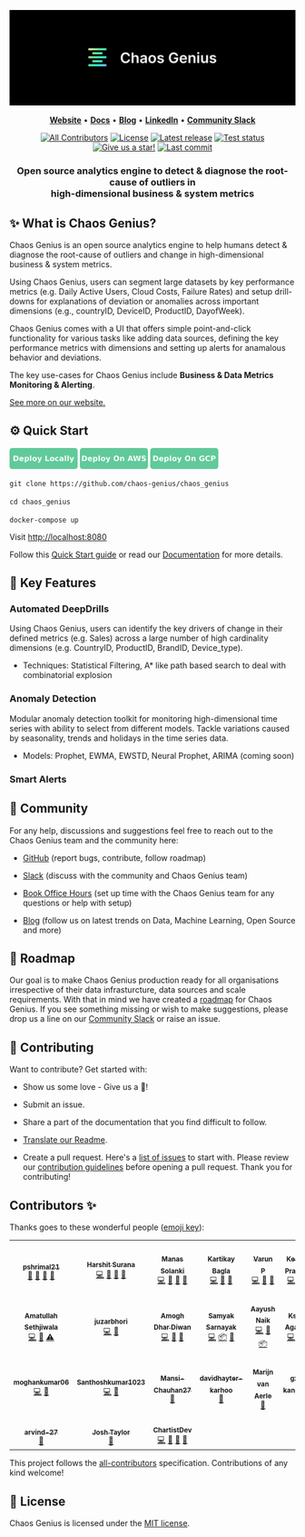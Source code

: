 ![CG Header](https://raw.githubusercontent.com/chaos-genius/.github/main/github-cover.png)

<p align="center">
    <a href="https://www.chaosgenius.io/"><b>Website</b></a> •
    <a href="https://docs.chaosgenius.io"><b>Docs</b></a> •
    <a href="https://www.chaosgenius.io/blog/"><b>Blog</b></a> •
    <a href="https://www.linkedin.com/company/chaosgenius/"><b>LinkedIn</b></a> •
    <a href="https://join.slack.com/t/chaosgenius/shared_invite/zt-140042uac-rrm~xbx9o_aydi6PTmp_Mg"><b>Community Slack</b></a>
</p>

<p align="center">
<!-- ALL-CONTRIBUTORS-BADGE:START - Do not remove or modify this section -->
<a href="#contributors-"><img src="https://img.shields.io/badge/all_contributors-24-orange.svg" alt="All Contributors"></a>
<!-- ALL-CONTRIBUTORS-BADGE:END -->
<a href="https://github.com/chaos-genius/chaos_genius/blob/main/LICENSE.md"><img src="https://img.shields.io/github/license/chaos-genius/chaos_genius" alt="License"></a>
<a href="https://github.com/chaos-genius/chaos_genius/releases"><img src="https://img.shields.io/github/v/release/chaos-genius/chaos_genius" alt="Latest release"></a>
<a href="https://github.com/chaos-genius/chaos_genius/actions/workflows/python-test.yml"><img src="https://github.com/chaos-genius/chaos_genius/actions/workflows/python-test.yml/badge.svg" alt="Test status"></a>
<a href="https://github.com/chaos-genius/chaos_genius"><img src="https://img.shields.io/github/stars/chaos-genius/chaos_genius" alt="Give us a star!"></a>
<a href="https://github.com/chaos-genius/chaos_genius/tree/develop"><img src="https://img.shields.io/github/last-commit/chaos-genius/chaos_genius/develop" alt="Last commit"></a>

</p>

<h3 align="center">Open source analytics engine to detect & diagnose the root-cause of outliers in <br/> high-dimensional business & system metrics</h3>

## ✨ What is Chaos Genius?

Chaos Genius is an open source analytics engine to help humans detect & diagnose the root-cause of outliers and change in high-dimensional business & system metrics.

Using Chaos Genius, users can segment large datasets by key performance metrics (e.g. Daily Active Users, Cloud Costs, Failure Rates) and setup drill-downs for explanations of deviation or anomalies across important dimensions (e.g., countryID, DeviceID, ProductID, DayofWeek).

Chaos Genius comes with a UI that offers simple point-and-click functionality for various tasks like adding data sources, defining the key performance metrics with dimensions and setting up alerts for anamalous behavior and deviations. 

The key use-cases for Chaos Genius include **Business & Data Metrics Monitoring & Alerting**.

[See more on our website. ](https://chaosgenius.io/)

<!--For more, check out our Demo.-->

<!--![A small demo of Chaos Genius](https://chaosgenius-public.s3.amazonaws.com/test-cg-1-small.gif)-->


<!-- ## Architecture

![image](/img/cg-high-level-arch.png) -->

## ⚙️ Quick Start

<a href="https://docs.chaosgenius.io/docs/setup/local-setup/"><img src=".github/images/local_button_noborder.png" width="120px" /><a/>
<a href="https://docs.chaosgenius.io/docs/setup/aws-setup/"><img src=".github/images/aws_button_noborder.png" width="120px" /><a/>
<a href="https://docs.chaosgenius.io/docs/setup/gcp-setup/"><img src=".github/images/gcp_button_noborder.png" width="120px" /><a/>

```
git clone https://github.com/chaos-genius/chaos_genius

cd chaos_genius

docker-compose up
```

Visit [http://localhost:8080](http://localhost:8080/)

Follow this [Quick Start guide](https://docs.chaosgenius.io/docs/Quick_Start/prereqs) or read our [Documentation](https://docs.chaosgenius.io/docs/introduction) for more details.

## 🧰 Key Features

### Automated DeepDrills
Using Chaos Genius, users can identify the key drivers of change in their defined metrics (e.g. Sales) across a large number of high cardinality dimensions (e.g. CountryID, ProductID, BrandID, Device_type).
- Techniques: Statistical Filtering, A* like path based search to deal with combinatorial explosion

<!-- TODO: add an image or illustration here -->

### Anomaly Detection

Modular anomaly detection toolkit for monitoring high-dimensional time series with ability to select from different models. Tackle variations caused by seasonality, trends and holidays in the time series data.
- Models: Prophet, EWMA, EWSTD, Neural Prophet, ARIMA (coming soon)

<!-- TODO: add an image or illustration here -->


### Smart Alerts

<!-- TODO: add an image or illustration here -->
    
## :seedling: Community

For any help, discussions and suggestions feel free to reach out to the Chaos Genius team and the community here:

-   [GitHub](https://github.com/chaos-genius/.github) (report bugs, contribute, follow roadmap)

-   [Slack](https://join.slack.com/t/chaosgenius/shared_invite/zt-140042uac-rrm~xbx9o_aydi6PTmp_Mg) (discuss with the community and Chaos Genius team)

-   [Book Office Hours](https://calendly.com/chaosgenius/30min) (set up time with the Chaos Genius team for any questions or help with setup)

-   [Blog](https://chaosgenius.io/blog/) (follow us on latest trends on Data, Machine Learning, Open Source and more)


## 🚦 Roadmap

Our goal is to make Chaos Genius production ready for all organisations irrespective of their data infrasturcture, data sources and scale requirements. With that in mind we have created a [roadmap](https://docs.chaosgenius.io/docs/roadmap/) for Chaos Genius. If you see something missing or wish to make suggestions, please drop us a line on our [Community Slack](https://join.slack.com/t/chaosgenius/shared_invite/zt-140042uac-rrm~xbx9o_aydi6PTmp_Mg) or raise an issue.



## 🐛 Contributing 

Want to contribute? Get started with:

-   Show us some love - Give us a :star2:!
    
-   Submit an issue.

-   Share a part of the documentation that you find difficult to follow.

-   [Translate our Readme](https://github.com/chaos-genius/chaos_genius/blob/main/README.md).

-   Create a pull request. Here's a [list of issues](https://github.com/chaos-genius/chaos_genius/issues) to start with. Please review our [contribution guidelines](https://github.com/chaos-genius/chaos_genius/blob/main/CONTRIBUTING.md) before opening a pull request. Thank you for contributing!



## Contributors ✨

Thanks goes to these wonderful people ([emoji key](https://allcontributors.org/docs/en/emoji-key)):

<!-- ALL-CONTRIBUTORS-LIST:START - Do not remove or modify this section -->
<!-- prettier-ignore-start -->
<!-- markdownlint-disable -->
<table>
  <tr>
    <td align="center"><a href="https://github.com/pshrimal21"><img src="https://avatars.githubusercontent.com/u/83073282?v=4?s=100" width="100px;" alt=""/><br /><sub><b>pshrimal21</b></sub></a><br /><a href="#projectManagement-pshrimal21" title="Project Management">📆</a> <a href="https://github.com/chaos-genius/chaos_genius/commits?author=pshrimal21" title="Documentation">📖</a> <a href="#ideas-pshrimal21" title="Ideas, Planning, & Feedback">🤔</a> <a href="#design-pshrimal21" title="Design">🎨</a></td>
    <td align="center"><a href="http://harshitsurana.com"><img src="https://avatars.githubusercontent.com/u/948291?v=4?s=100" width="100px;" alt=""/><br /><sub><b>Harshit Surana</b></sub></a><br /><a href="https://github.com/chaos-genius/chaos_genius/commits?author=suranah" title="Code">💻</a> <a href="#data-suranah" title="Data">🔣</a> <a href="#research-suranah" title="Research">🔬</a> <a href="https://github.com/chaos-genius/chaos_genius/issues?q=author%3Asuranah" title="Bug reports">🐛</a></td>
    <td align="center"><a href="https://www.manassolanki.com/"><img src="https://avatars.githubusercontent.com/u/20757311?v=4?s=100" width="100px;" alt=""/><br /><sub><b>Manas Solanki</b></sub></a><br /><a href="https://github.com/chaos-genius/chaos_genius/commits?author=manassolanki" title="Code">💻</a> <a href="https://github.com/chaos-genius/chaos_genius/pulls?q=is%3Apr+reviewed-by%3Amanassolanki" title="Reviewed Pull Requests">👀</a> <a href="#tool-manassolanki" title="Tools">🔧</a> <a href="https://github.com/chaos-genius/chaos_genius/issues?q=author%3Amanassolanki" title="Bug reports">🐛</a></td>
    <td align="center"><a href="http://kartikaybagla.com"><img src="https://avatars.githubusercontent.com/u/19384906?v=4?s=100" width="100px;" alt=""/><br /><sub><b>Kartikay Bagla</b></sub></a><br /><a href="https://github.com/chaos-genius/chaos_genius/commits?author=kartikay-bagla" title="Code">💻</a> <a href="#maintenance-kartikay-bagla" title="Maintenance">🚧</a> <a href="#research-kartikay-bagla" title="Research">🔬</a></td>
    <td align="center"><a href="https://github.com/varunp2k"><img src="https://avatars.githubusercontent.com/u/46447751?v=4?s=100" width="100px;" alt=""/><br /><sub><b>Varun P</b></sub></a><br /><a href="https://github.com/chaos-genius/chaos_genius/commits?author=varunp2k" title="Code">💻</a> <a href="#maintenance-varunp2k" title="Maintenance">🚧</a> <a href="#research-varunp2k" title="Research">🔬</a></td>
    <td align="center"><a href="http://keshprad.ml"><img src="https://avatars.githubusercontent.com/u/32313895?v=4?s=100" width="100px;" alt=""/><br /><sub><b>Keshav Pradeep</b></sub></a><br /><a href="https://github.com/chaos-genius/chaos_genius/commits?author=keshprad" title="Code">💻</a> <a href="#data-keshprad" title="Data">🔣</a> <a href="https://github.com/chaos-genius/chaos_genius/commits?author=keshprad" title="Documentation">📖</a></td>
    <td align="center"><a href="https://github.com/dajkatal"><img src="https://avatars.githubusercontent.com/u/47812481?v=4?s=100" width="100px;" alt=""/><br /><sub><b>Daj Katal</b></sub></a><br /><a href="#plugin-dajkatal" title="Plugin/utility libraries">🔌</a> <a href="https://github.com/chaos-genius/chaos_genius/commits?author=dajkatal" title="Documentation">📖</a></td>
  </tr>
  <tr>
    <td align="center"><a href="https://github.com/Amatullah"><img src="https://avatars.githubusercontent.com/u/22439823?v=4?s=100" width="100px;" alt=""/><br /><sub><b>Amatullah Sethjiwala</b></sub></a><br /><a href="https://github.com/chaos-genius/chaos_genius/commits?author=Amatullah" title="Code">💻</a> <a href="#data-Amatullah" title="Data">🔣</a> <a href="https://github.com/chaos-genius/chaos_genius/commits?author=Amatullah" title="Tests">⚠️</a></td>
    <td align="center"><a href="https://github.com/juzarbhori"><img src="https://avatars.githubusercontent.com/u/49563636?v=4?s=100" width="100px;" alt=""/><br /><sub><b>juzarbhori</b></sub></a><br /><a href="https://github.com/chaos-genius/chaos_genius/commits?author=juzarbhori" title="Code">💻</a> <a href="#design-juzarbhori" title="Design">🎨</a></td>
    <td align="center"><a href="https://github.com/amoghdhardiwan"><img src="https://avatars.githubusercontent.com/u/41579921?v=4?s=100" width="100px;" alt=""/><br /><sub><b>Amogh Dhar Diwan</b></sub></a><br /><a href="https://github.com/chaos-genius/chaos_genius/commits?author=Fletchersan" title="Code">💻</a> <a href="#data-Fletchersan" title="Data">🔣</a> <a href="https://github.com/chaos-genius/chaos_genius/issues?q=author%3AFletchersan" title="Bug reports">🐛</a></td>
    <td align="center"><a href="http://samyaks.xyz"><img src="https://avatars.githubusercontent.com/u/34161949?v=4?s=100" width="100px;" alt=""/><br /><sub><b>Samyak Sarnayak</b></sub></a><br /><a href="https://github.com/chaos-genius/chaos_genius/commits?author=Samyak2" title="Code">💻</a> <a href="#platform-Samyak2" title="Packaging/porting to new platform">📦</a> <a href="https://github.com/chaos-genius/chaos_genius/issues?q=author%3ASamyak2" title="Bug reports">🐛</a></td>
    <td align="center"><a href="https://github.com/NaikAayush"><img src="https://avatars.githubusercontent.com/u/57558584?v=4?s=100" width="100px;" alt=""/><br /><sub><b>Aayush Naik</b></sub></a><br /><a href="https://github.com/chaos-genius/chaos_genius/commits?author=NaikAayush" title="Code">💻</a> <a href="https://github.com/chaos-genius/chaos_genius/issues?q=author%3ANaikAayush" title="Bug reports">🐛</a> <a href="#platform-NaikAayush" title="Packaging/porting to new platform">📦</a></td>
    <td align="center"><a href="https://github.com/kshitij123456"><img src="https://avatars.githubusercontent.com/u/42891697?v=4?s=100" width="100px;" alt=""/><br /><sub><b>Kshitij Agarwal</b></sub></a><br /><a href="https://github.com/chaos-genius/chaos_genius/commits?author=kshitij123456" title="Code">💻</a> <a href="#tool-kshitij123456" title="Tools">🔧</a> <a href="https://github.com/chaos-genius/chaos_genius/issues?q=author%3Akshitij123456" title="Bug reports">🐛</a></td>
    <td align="center"><a href="https://github.com/bhargavsk1077"><img src="https://avatars.githubusercontent.com/u/51043479?v=4?s=100" width="100px;" alt=""/><br /><sub><b>Bhargav S. Kumar</b></sub></a><br /><a href="https://github.com/chaos-genius/chaos_genius/commits?author=bhargavsk1077" title="Code">💻</a> <a href="#platform-bhargavsk1077" title="Packaging/porting to new platform">📦</a> <a href="https://github.com/chaos-genius/chaos_genius/issues?q=author%3Abhargavsk1077" title="Bug reports">🐛</a></td>
  </tr>
  <tr>
    <td align="center"><a href="https://github.com/moghankumar06"><img src="https://avatars.githubusercontent.com/u/87368217?v=4?s=100" width="100px;" alt=""/><br /><sub><b>moghankumar06</b></sub></a><br /><a href="https://github.com/chaos-genius/chaos_genius/commits?author=moghankumar06" title="Code">💻</a> <a href="#design-moghankumar06" title="Design">🎨</a></td>
    <td align="center"><a href="https://github.com/Santhoshkumar1023"><img src="https://avatars.githubusercontent.com/u/87367866?v=4?s=100" width="100px;" alt=""/><br /><sub><b>Santhoshkumar1023</b></sub></a><br /><a href="https://github.com/chaos-genius/chaos_genius/commits?author=Santhoshkumar1023" title="Code">💻</a> <a href="#design-Santhoshkumar1023" title="Design">🎨</a></td>
    <td align="center"><a href="https://github.com/Mansi-Chauhan27"><img src="https://avatars.githubusercontent.com/u/86592223?v=4?s=100" width="100px;" alt=""/><br /><sub><b>Mansi-Chauhan27</b></sub></a><br /><a href="#plugin-Mansi-Chauhan27" title="Plugin/utility libraries">🔌</a></td>
    <td align="center"><a href="https://github.com/davidhayter-karhoo"><img src="https://avatars.githubusercontent.com/u/43238713?v=4?s=100" width="100px;" alt=""/><br /><sub><b>davidhayter-karhoo</b></sub></a><br /><a href="https://github.com/chaos-genius/chaos_genius/issues?q=author%3Adavidhayter-karhoo" title="Bug reports">🐛</a></td>
    <td align="center"><a href="https://www.floryn.com"><img src="https://avatars.githubusercontent.com/u/73708?v=4?s=100" width="100px;" alt=""/><br /><sub><b>Marijn van Aerle</b></sub></a><br /><a href="https://github.com/chaos-genius/chaos_genius/issues?q=author%3Amvaerle" title="Bug reports">🐛</a></td>
    <td align="center"><a href="https://github.com/gxu-kangaroo"><img src="https://avatars.githubusercontent.com/u/84041080?v=4?s=100" width="100px;" alt=""/><br /><sub><b>gxu-kangaroo</b></sub></a><br /><a href="https://github.com/chaos-genius/chaos_genius/issues?q=author%3Agxu-kangaroo" title="Bug reports">🐛</a></td>
    <td align="center"><a href="https://github.com/RamneekKaur983"><img src="https://avatars.githubusercontent.com/u/51482282?v=4?s=100" width="100px;" alt=""/><br /><sub><b>RamneekKaur983</b></sub></a><br /><a href="https://github.com/chaos-genius/chaos_genius/commits?author=RamneekKaur983" title="Code">💻</a></td>
  </tr>
  <tr>
    <td align="center"><a href="https://github.com/arvind-27"><img src="https://avatars.githubusercontent.com/u/57091402?v=4?s=100" width="100px;" alt=""/><br /><sub><b>arvind-27</b></sub></a><br /><a href="#data-arvind-27" title="Data">🔣</a></td>
    <td align="center"><a href="https://joshtaylor.id.au"><img src="https://avatars.githubusercontent.com/u/225131?v=4?s=100" width="100px;" alt=""/><br /><sub><b>Josh Taylor</b></sub></a><br /><a href="https://github.com/chaos-genius/chaos_genius/issues?q=author%3Ajoshuataylor" title="Bug reports">🐛</a></td>
    <td align="center"><a href="https://github.com/ChartistDev"><img src="https://avatars.githubusercontent.com/u/50948001?v=4?s=100" width="100px;" alt=""/><br /><sub><b>ChartistDev</b></sub></a><br /><a href="https://github.com/chaos-genius/chaos_genius/commits?author=ChartistDev" title="Code">💻</a> <a href="#design-ChartistDev" title="Design">🎨</a> <a href="https://github.com/chaos-genius/chaos_genius/issues?q=author%3AChartistDev" title="Bug reports">🐛</a> <a href="https://github.com/chaos-genius/chaos_genius/pulls?q=is%3Apr+reviewed-by%3AChartistDev" title="Reviewed Pull Requests">👀</a></td>
  </tr>
</table>

<!-- markdownlint-restore -->
<!-- prettier-ignore-end -->

<!-- ALL-CONTRIBUTORS-LIST:END -->

This project follows the [all-contributors](https://github.com/all-contributors/all-contributors) specification. Contributions of any kind welcome!

## 📜 License

Chaos Genius is licensed under the [MIT license](https://github.com/chaos-genius/chaos_genius/blob/main/LICENSE.md).
